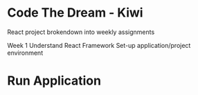 # Code The Dream - Kiwi

React project brokendown into weekly assignments

Week 1
Understand React Framework
Set-up application/project environment

# Run Application
